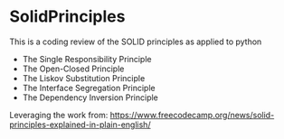 # SolidPrinciples

This is a coding review of the SOLID principles as applied to python

- The Single Responsibility Principle
- The Open-Closed Principle
- The Liskov Substitution Principle
- The Interface Segregation Principle
- The Dependency Inversion Principle

Leveraging the work from:
https://www.freecodecamp.org/news/solid-principles-explained-in-plain-english/